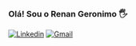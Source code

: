 ### Olá! Sou o Renan Geronimo 🖐

[![Linkedin](https://img.shields.io/badge/LinkedIn-0077B5?style=for-the-badge&logo=linkedin&logoColor=white)](https://linkedin/renangeronimo)
[![Gmail](https://img.shields.io/badge/Gmail-D14836?style=for-the-badge&logo=gmail&logoColor=white)](https://malito:%20renangeronimocl@gmail.com/)



<!--[![Top Langs](https://github-readme-stats.vercel.app/api/top-langs/?username=anuraghazra&layout=compact)](https://github.com/anuraghazra/github-readme-stats)

[![Top Langs](https://github-readme-stats.vercel.app/api/top-langs/?username=RenanGeronimo&layout=compact)](https://github.com/RenanGeronimo/github-readme-stats)

[![Top Langs](https://github-readme-stats.vercel.app/api/wakatime?username=RenanGeronimo)](https://github.com/RenanGeronimo/github-readme-stats)-->

<!--https://dev.to/envoy_/150-badges-for-github-pnk-->

<!--## Tecnologias que uso no dia a dia

<div style="display: incline_block"><br/>
    <img aling="center" alt="html4" src="https://aleen42.github.io/badges/src/line.svg" />
</div>-->

